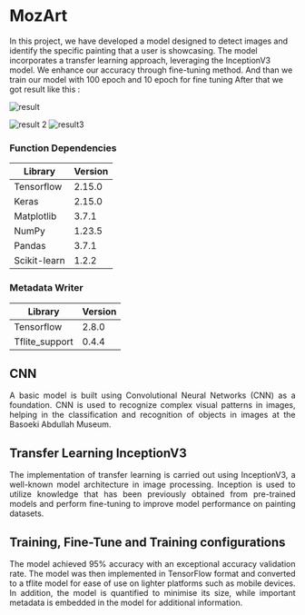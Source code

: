 # MozArt

In this project, we have developed a model designed to detect images and identify the specific painting that a user is showcasing. The model incorporates a transfer learning approach, leveraging the InceptionV3 model. We enhance our accuracy through fine-tuning method.
And than we train our model with 100 epoch and 10 epoch for fine tuning
After that we got result like this :

![result](https://github.com/Altaair07/MozArt/assets/108602382/c3dbff80-3ec9-44a7-90a3-c381b6a2d388)


![result 2](https://github.com/Altaair07/MozArt/assets/108671086/ac974b53-5b62-4e2a-8afd-584e25604422)
![result3](https://github.com/Altaair07/MozArt/assets/108671086/583f98d1-5caf-499c-ae1e-0aaa2055108a)

### Function Dependencies

| Library      | Version |
| ------------ | ------- |
| Tensorflow   | 2.15.0  |
| Keras        | 2.15.0  |
| Matplotlib   | 3.7.1   |
| NumPy        | 1.23.5  |
| Pandas       | 3.7.1   |
| Scikit-learn | 1.2.2   |

### Metadata Writer

| Library        | Version |
| -------------- | ------- |
| Tensorflow     | 2.8.0   |
| Tflite_support | 0.4.4   |

## CNN

<p align="justify"> A basic model is built using Convolutional Neural Networks (CNN) as a foundation. CNN is used to recognize complex visual patterns in images, helping in the classification and recognition of objects in images at the Basoeki Abdullah Museum.</p>

## Transfer Learning InceptionV3

<p align="justify">
The implementation of transfer learning is carried out using InceptionV3, a well-known model architecture in image processing. Inception is used to utilize knowledge that has been previously obtained from pre-trained models and perform fine-tuning to improve model performance on painting datasets.
</p>

## Training, Fine-Tune and Training configurations

<p align="justify">
The model achieved 95% accuracy with an exceptional accuracy validation rate. The model was then implemented in TensorFlow format and converted to a tflite model for ease of use on lighter platforms such as mobile devices. In addition, the model is quantified to minimise its size, while important metadata is embedded in the model for additional information.
</p>
